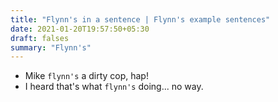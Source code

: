 ```yaml
---
title: "Flynn's in a sentence | Flynn's example sentences"
date: 2021-01-20T19:57:50+05:30
draft: falses
summary: "Flynn's"
---
```

- Mike `flynn's` a dirty cop, hap!
- I heard that's what `flynn's` doing... no way.
                 
